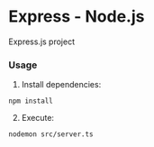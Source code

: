# Express - Node.js

Express.js project

### Usage

1. Install dependencies:
```
npm install
```
2. Execute:
```
nodemon src/server.ts
```